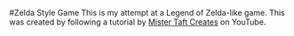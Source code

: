 #Zelda Style Game
This is my attempt at a Legend of Zelda-like game.
This was created by following a tutorial by [Mister Taft Creates](https://www.youtube.com/channel/UCZczqDvepgNqy80gTMGnUXw) on YouTube.